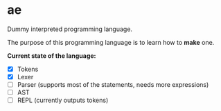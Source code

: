 
# ae

Dummy interpreted programming language.

The purpose of this programming language is to learn how to **make** one.

**Current state of the language:**
- [x] Tokens
- [x] Lexer
- [ ] Parser (supports most of the statements, needs more expressions)
- [ ] AST
- [ ] REPL (currently outputs tokens) 
